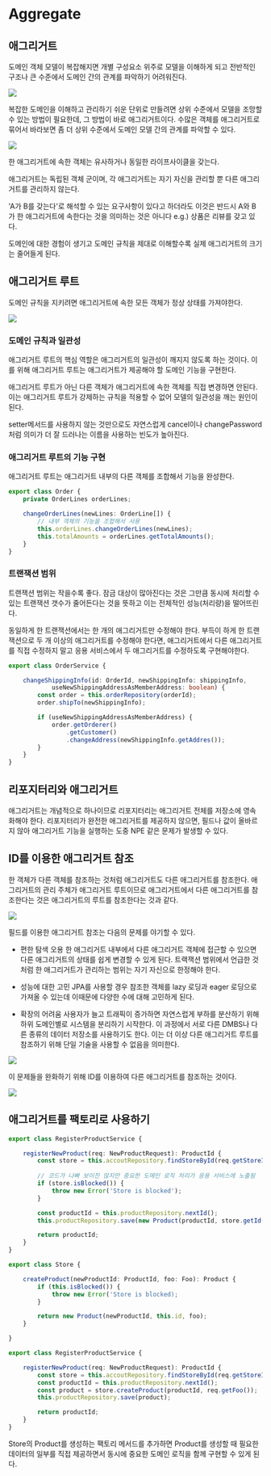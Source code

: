 # Aggregate

## 애그리거트

도메인 객체 모델이 복잡해지면 개별 구성요소 위주로 모델을 이해하게 되고 전반적인 구조나 큰 수준에서 도메인 간의 관계를 파악하기 어려워진다.

![](./images/3.Aggregate-01.png)

복잡한 도메인을 이해하고 관리하기 쉬운 단위로 만들려면 상위 수준에서 모델을 조망할 수 있는 방법이 필요한데, 그 방법이 바로 애그리거트이다.
수많은 객체를 애그리거트로 묶어서 바라보면 좀 더 상위 수준에서 도메인 모델 간의 관계를 파악할 수 있다.

![](./images/3.Aggregate-02.png)

한 애그리거트에 속한 객체는 유사하거나 동일한 라이프사이클을 갖는다.

애그리거트는 독립된 객체 군이며, 각 애그리거트는 자기 자신을 관리할 뿐 다른 애그리거트를 관리하지 않는다.

'A가 B를 갖는다'로 해석할 수 있는 요구사항이 있다고 하더라도 이것은 반드시 A와 B가 한 애그리거트에 속한다는 것을 의미하는 것은 아니다
e.g.) 상품은 리뷰를 갖고 있다.

도메인에 대한 경험이 생기고 도메인 규칙을 제대로 이해할수록 실제 애그리거트의 크기는 줄어들게 된다.

## 애그리거트 루트

도메인 규칙을 지키려면 애그리거트에 속한 모든 객체가 정상 상태를 가져야한다.

![](./images/3.Aggregate-03.png)

### 도메인 규칙과 일관성

애그리거트 루트의 핵심 역할은 애그리거트의 일관성이 깨지지 않도록 하는 것이다.
이를 위해 애그리거트 루트는 애그리거트가 제공해야 할 도메인 기능을 구현한다.

애그리거트 루트가 아닌 다른 객체가 애그리거트에 속한 객체를 직접 변경하면 안된다.
이는 애그리거트 루트가 강제하는 규칙을 적용할 수 없어 모델의 일관성을 깨는 원인이 된다.

setter메서드를 사용하지 않는 것만으로도 자연스럽게 cancel이나 changePassword 처럼 의미가 더 잘 드러나는 이름을 사용하는 빈도가 높아진다.

### 애그리거트 루트의 기능 구현

애그리거트 루트는 애그리거트 내부의 다른 객체를 조합해서 기능을 완성한다.

```ts
export class Order {
    private OrderLines orderLines;

    changeOrderLines(newLines: OrderLine[]) {
        // 내부 객체의 기능을 조합해서 사용
        this.orderLines.changeOrderLines(newLines);
        this.totalAmounts = orderLines.getTotalAmounts();
    }
}
```

### 트랜잭션 범위

트랜잭션 범위는 작을수록 좋다.
잠금 대상이 많아진다는 것은 그만큼 동시에 처리할 수 있는 트랜잭션 갯수가 줄어든다는 것을 뜻하고 이는 전체적인 성능(처리량)을 떨어뜨린다.

동일하게 한 트랜잭션에서는 한 개의 애그리거트만 수정해야 한다.
부득이 하게 한 트랜잭션으로 두 개 이상의 애그리거트를 수정해야 한다면,
애그리거트에서 다른 애그리거트를 직접 수정하지 말고 응용 서비스에서 두 애그리거트를 수정하도록 구현해야한다.

```ts
export class OrderService {

    changeShippingInfo(id: OrderId, newShippingInfo: shippingInfo,
            useNewShippingAddressAsMemberAddress: boolean) {
        const order = this.orderRepository(orderId);
        order.shipTo(newShippingInfo);

        if (useNewShippingAddressAsMemberAddress) {
            order.getOrderer()
                .getCustomer()
                .changeAddress(newShippingInfo.getAddres());
        }
    }
}
```

## 리포지터리와 애그리거트

애그리거트는 개념적으로 하나이므로 리포지터리는 애그리거트 전체를 저장소에 영속화해야 한다.
리포지터리가 완전한 애그리거트를 제공하지 않으면, 필드나 값이 올바르지 않아 애그리거트 기능을 실행하는 도중 NPE 같은 문제가 발생할 수 있다.

## ID를 이용한 애그리거트 참조

한 객체가 다른 객체를 참조하는 것처럼 애그리거트도 다른 애그리거트를 참조한다.
애그리거트의 관리 주체가 애그리거트 루트이므로 애그리거트에서 다른 애그리거트를 참조한다는 것은 애그리거트의 루트를 참조한다는 것과 같다.

![](./images/3.Aggregate-04.png)

필드를 이용한 애그리거트 참조는 다음의 문제를 야기할 수 있다.
- 편한 탐색 오용
한 애그리거트 내부에서 다른 애그리거트 객체에 접근할 수 있으면 다른 애그리거트의 상태를 쉽게 변경할 수 있게 된다.
트랙잭션 범위에서 언급한 것 처럼 한 애그리거트가 관리하는 범위는 자기 자신으로 한정해야 한다.

- 성능에 대한 고민
JPA를 사용할 경우 참조한 객체를 lazy 로딩과 eager 로딩으로 가져올 수 있는데 이때문에 다양한 수에 대해 고민하게 된다.

- 확장의 어려움
사용자가 늘고 트래픽이 증가하면 자연스럽게 부하를 분산하기 위해 하위 도메인별로 시스템을 분리하기 시작한다.
이 과정에서 서로 다른 DMBS나 다른 종류의 데이터 저장소를 사용하기도 한다.
이는 더 이상 다른 애그리거트 루트를 참조하기 위해 단일 기술을 사용할 수 없음을 의미한다.

![](./images/3.Aggregate-05.png)

이 문제들을 완화하기 위해 ID를 이용하여 다른 애그리거트를 참조하는 것이다.

![](./images/3.Aggregate-06.png)

## 애그리거트를 팩토리로 사용하기

```ts
export class RegisterProductService {

    registerNewProduct(req: NewProductRequest): ProductId {
        const store = this.accoutRepository.findStoreById(req.getStoreId());
        
        // 코드가 나빠 보이진 않지만 중요한 도메인 로직 처리가 응용 서비스에 노출됨
        if (store.isBlocked()) {
            throw new Error('Store is blocked');
        }

        const productId = this.productRepository.nextId();
        this.productRepository.save(new Product(productId, store.getId(), req.getFoo()));

        return productId;
    }
}
```

```ts
export class Store {

    createProduct(newProductId: ProductId, foo: Foo): Product {
        if (this.isBlocked()) {
            throw new Error('Store is blocked);
        }

        return new Product(newProductId, this.id, foo);
    }

}

export class RegisterProductService {

    registerNewProduct(req: NewProductRequest): ProductId {
        const store = this.accoutRepository.findStoreById(req.getStoreId());
        const productId = this.productRepository.nextId();
        const product = store.createProduct(productId, req.getFoo());
        this.productRepository.save(product);

        return productId;
    }
}
```

Store의 Product를 생성하는 팩토리 메서드를 추가하면 Product를 생성할 때 필요한 데이터의 일부를 직접 제공하면서 동시에 중요한 도메인 로직을 함께 구현할 수 있게 된다.